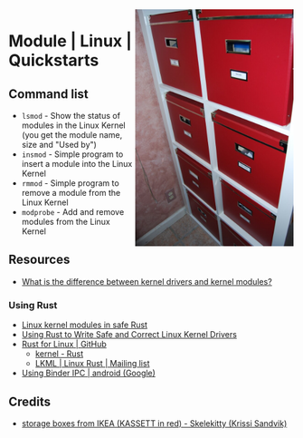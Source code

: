 <img src="../assets/2356452432_030a3a24d8_b.jpg" alt="Tux nov2011" style="width: 280px;" align="right">

# Module | Linux | Quickstarts

## Command list
- `lsmod` - Show the status of modules in the Linux Kernel (you get the module name, size and "Used by")
- `insmod` - Simple program to insert a module into the Linux Kernel
- `rmmod` - Simple program to remove a module from the Linux Kernel
- `modprobe` - Add and remove modules from the Linux Kernel

## Resources
- [What is the difference between kernel drivers and kernel modules?](https://unix.stackexchange.com/questions/47208/what-is-the-difference-between-kernel-drivers-and-kernel-modules)
### Using Rust
- [Linux kernel modules in safe Rust](https://github.com/fishinabarrel/linux-kernel-module-rust)
- [Using Rust to Write Safe and Correct Linux Kernel Drivers](https://www.infoq.com/news/2021/04/rust-linux-kernel-development/)
- [Rust for Linux | GitHub](https://github.com/Rust-for-Linux)
    - [kernel - Rust](https://rust-for-linux.github.io/docs/kernel/)
    - [LKML | Linux Rust | Mailing list](https://lkml.org/lkml/2021/4/14/1023)
- [Using Binder IPC | android (Google)](https://source.android.com/devices/architecture/hidl/binder-ipc)

## Credits
- [storage boxes from IKEA (KASSETT in red) - Skelekitty (Krissi Sandvik)](https://search.openverse.engineering/image/020ad4fc-b740-4669-b260-8f3e675cfac3)
